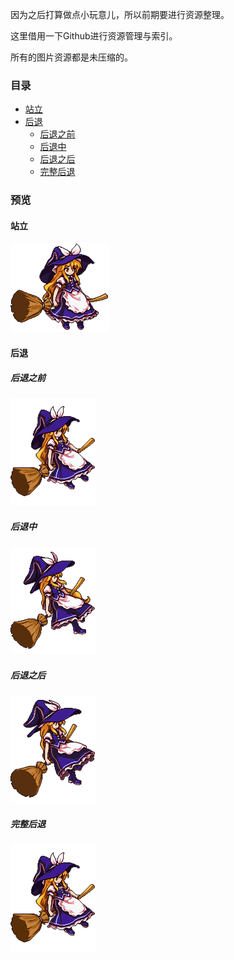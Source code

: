 因为之后打算做点小玩意儿，所以前期要进行资源整理。

这里借用一下Github进行资源管理与索引。

所有的图片资源都是未压缩的。

### 目录
* <a href="#站立">站立</a>
* <a href="#后退">后退</a>
  * <a href="#后退之前">后退之前</a>
  * <a href="#后退中">后退中</a>
  * <a href="#后退之后">后退之后</a>
  * <a href="#完整后退">完整后退</a>


### 预览
#### 站立
![站立](https://raw.githubusercontent.com/zjhch123/KirisamaMarisa_Resource/master/gifs/stand.gif)

#### 后退
##### 后退之前
![后退之前](https://raw.githubusercontent.com/zjhch123/KirisamaMarisa_Resource/master/gifs/pre_back.gif)
##### 后退中
![后退中](https://raw.githubusercontent.com/zjhch123/KirisamaMarisa_Resource/master/gifs/ing_back.gif)
##### 后退之后
![后退之后](https://raw.githubusercontent.com/zjhch123/KirisamaMarisa_Resource/master/gifs/after_back.gif)
##### 完整后退
![完整后退](https://raw.githubusercontent.com/zjhch123/KirisamaMarisa_Resource/master/gifs/back.gif)



